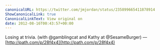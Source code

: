 ```yaml
---
canonicalURL: https://twitter.com/jmjordan/status/235899665411878914
ShowCanonicalLink: true
CanonicalLinkText: View original on
date: 2012-08-16T00:43:57+00:00
---
```

Losing at trivia. (with @gamblingcat and Kathy at @SesameBurger) — [http://path.com/p/28f4x4](http://path.com/p/28f4x4)